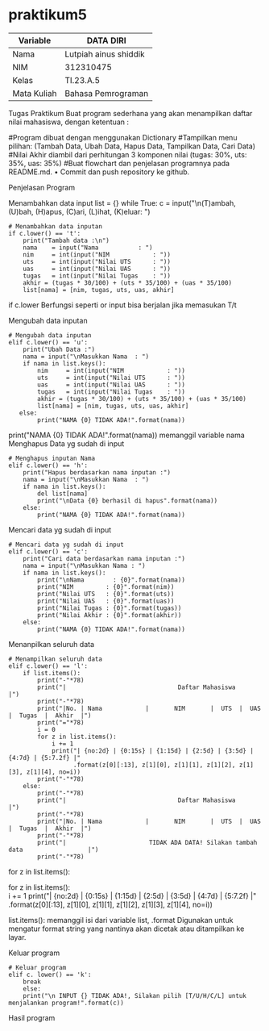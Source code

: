 # praktikum5
| Variable       |      DATA DIRI        |
| ---------------| --------------------- |
| Nama           | Lutpiah ainus shiddik |                                          
| NIM            | 312310475             |
| Kelas          | TI.23.A.5             |
| Mata Kuliah    |Bahasa Pemrograman     |

Tugas Praktikum
Buat program sederhana yang akan menampilkan daftar nilai mahasiswa, dengan ketentuan :

#Program dibuat dengan menggunakan Dictionary
#Tampilkan menu pilihan: (Tambah Data, Ubah Data, Hapus Data, Tampilkan Data, Cari Data)
#Nilai Akhir diambil dari perhitungan 3 komponen nilai (tugas: 30%, uts: 35%, uas: 35%)
#Buat flowchart dan penjelasan programnya pada README.md. • Commit dan push repository ke github.

Penjelasan Program

Menambahkan data input
list = {}
while True:
    c = input("\n(T)ambah, (U)bah, (H)apus, (C)ari, (L)ihat, (K)eluar: ")

    # Menambahkan data inputan 
    if c.lower() == 't':
        print("Tambah data :\n")
        nama    = input("Nama           : ")
        nim     = int(input("NIM            : "))
        uts     = int(input("Nilai UTS      : "))
        uas     = int(input("Nilai UAS      : "))
        tugas   = int(input("Nilai Tugas    : "))
        akhir = (tugas * 30/100) + (uts * 35/100) + (uas * 35/100)
        list[nama] = [nim, tugas, uts, uas, akhir]
if c.lower Berfungsi seperti or input bisa berjalan jika memasukan T/t

Mengubah data inputan
    
    # Mengubah data inputan
    elif c.lower() == 'u':
        print("Ubah Data :")
        nama = input("\nMasukkan Nama  : ")
        if nama in list.keys():
            nim     = int(input("NIM            : "))
            uts     = int(input("Nilai UTS      : "))
            uas     = int(input("Nilai UAS      : "))
            tugas   = int(input("Nilai Tugas    : "))
            akhir = (tugas * 30/100) + (uts * 35/100) + (uas * 35/100)
            list[nama] = [nim, tugas, uts, uas, akhir]
       else:
            print("NAMA {0} TIDAK ADA!".format(nama))



print("NAMA {0} TIDAK ADA!".format(nama)) memanggil variable nama
Menghapus Data yg sudah di input
    
    # Menghapus inputan Nama
    elif c.lower() == 'h':
        print("Hapus berdasarkan nama inputan :")
        nama = input("\nMasukkan Nama  : ")
        if nama in list.keys():
            del list[nama]
            print("\nData {0} berhasil di hapus".format(nama))
        else:
            print("NAMA {0} TIDAK ADA!".format(nama))

Mencari data yg sudah di input
    
    # Mencari data yg sudah di input
    elif c.lower() == 'c':
        print("Cari data berdasarkan nama inputan :")
        nama = input("\nMasukkan Nama : ")
        if nama in list.keys():
            print("\nNama        : {0}".format(nama))
            print("NIM         : {0}".format(nim))
            print("Nilai UTS   : {0}".format(uts))
            print("Nilai UAS   : {0}".format(uas))
            print("Nilai Tugas : {0}".format(tugas))                  
            print("Nilai Akhir : {0}".format(akhir)) 
        else:
            print("NAMA {0} TIDAK ADA!".format(nama))
Menanpilkan seluruh data
   
    # Menampilkan seluruh data 
    elif c.lower() == 'l':
        if list.items():
            print("-"*78)
            print("|                               Daftar Mahasiswa                             |")
            print("-"*78)
            print("|No. | Nama            |       NIM       |  UTS  |  UAS  |  Tugas  |  Akhir  |")
            print("="*78)
            i = 0
            for z in list.items():
                i += 1
                print("| {no:2d} | {0:15s} | {1:15d} | {2:5d} | {3:5d} | {4:7d} | {5:7.2f} |"
                      .format(z[0][:13], z[1][0], z[1][1], z[1][2], z[1][3], z[1][4], no=i))
            print("-"*78)
        else:
            print("-"*78)
            print("|                               Daftar Mahasiswa                             |")
            print("-"*78)
            print("|No. | Nama            |       NIM       |  UTS  |  UAS  |  Tugas  |  Akhir  |")
            print("-"*78)
            print("|                       TIDAK ADA DATA! Silakan tambah data                  |")
            print("-"*78)


for z in list.items():


for z in list.items():        
         i += 1
         print("| {no:2d} | {0:15s} | {1:15d} | {2:5d} | {3:5d} | {4:7d} | {5:7.2f} |"
               .format(z[0][:13], z[1][0], z[1][1], z[1][2], z[1][3], z[1][4], no=i))
 
 
 
 list.items(): memanggil isi dari variable list, .format Digunakan untuk mengatur format string yang nantinya akan dicetak atau ditampilkan ke layar.



Keluar program
    
    # Keluar program
    elif c. lower() == 'k':
        break
        else:
        print("\n INPUT {} TIDAK ADA!, Silakan pilih [T/U/H/C/L] untuk menjalankan program!".format(c))
Hasil program



